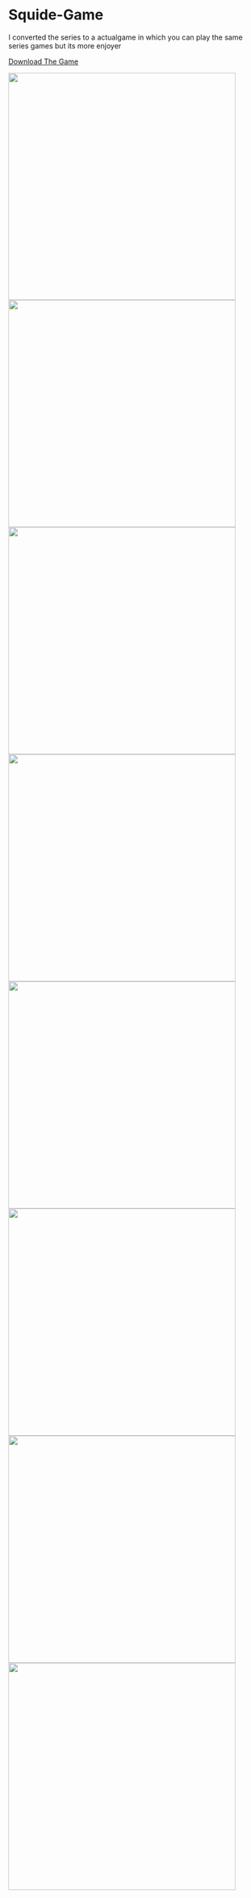 # Squide-Game
I converted the series to a actualgame in which you can play the same series games but its more enjoyer

<a href="https://www.mediafire.com/file/h803546w7hzq19q/Squid_Game.rar/file">Download The Game</a>
<div display: flex>
    <img src="images/1.png" width="450" >
    <img src="images/2.png" width="450" >
<div display: flex>
</div>
    <img src="images/3.png" width="450" >
    <img src="images/4.png" width="450" >
</div>
<div display: flex>
    <img src="images/5.png" width="450" >
    <img src="images/6.png" width="450" >
</div>
<div display: flex>
    <img src="images/7.png" width="450" >
    <img src="images/8.png" width="450" >
</div>
